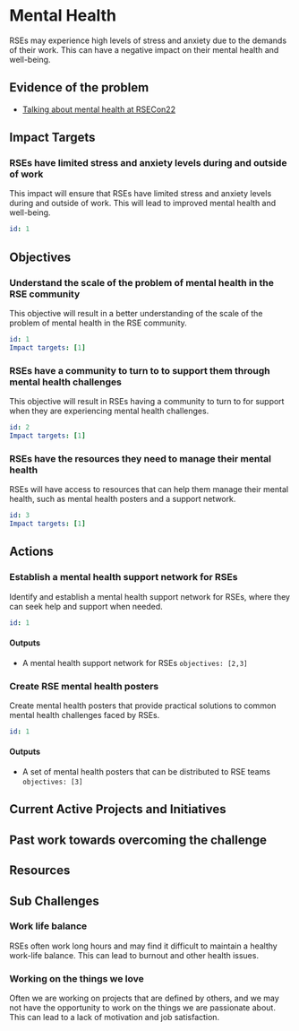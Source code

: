 # Mental Health

RSEs may experience high levels of stress and anxiety due to the demands of their work. This can have a negative impact on their mental health and well-being.

## Evidence of the problem

- [Talking about mental health at RSECon22](https://www.software.ac.uk/blog/talking-about-mental-health-rsecon22)

## Impact Targets

### RSEs have limited stress and anxiety levels during and outside of work

This impact will ensure that RSEs have limited stress and anxiety levels during and outside of work. This will lead to improved mental health and well-being.

```yaml
id: 1
```

## Objectives

### Understand the scale of the problem of mental health in the RSE community

This objective will result in a better understanding of the scale of the problem
of mental health in the RSE community.

```yaml
id: 1
Impact targets: [1]
```

### RSEs have a community to turn to to support them through mental health challenges

This objective will result in RSEs having a community to turn to for support when
they are experiencing mental health challenges.

```yaml
id: 2
Impact targets: [1]
```

### RSEs have the resources they need to manage their mental health

RSEs will have access to resources that can help them manage their mental health,
such as mental health posters and a support network.

```yaml
id: 3
Impact targets: [1]
```

## Actions

### Establish a mental health support network for RSEs

Identify and establish a mental health support network for RSEs, where they can
seek help and support when needed.

```yaml
id: 1
```

#### Outputs

- A mental health support network for RSEs `objectives: [2,3]`

### Create RSE mental health posters

Create mental health posters that provide practical solutions to common mental
health challenges faced by RSEs.

```yaml
id: 1
```

#### Outputs

- A set of mental health posters that can be distributed to RSE teams `objectives: [3]`

## Current Active Projects and Initiatives

## Past work towards overcoming the challenge

## Resources

## Sub Challenges

### Work life balance

RSEs often work long hours and may find it difficult to maintain a healthy
work-life balance.
This can lead to burnout and other health issues.

### Working on the things we love

Often we are working on projects that are defined by others, and we may not have
the opportunity to work on the things we are passionate about. This can lead to a
lack of motivation and job satisfaction.
